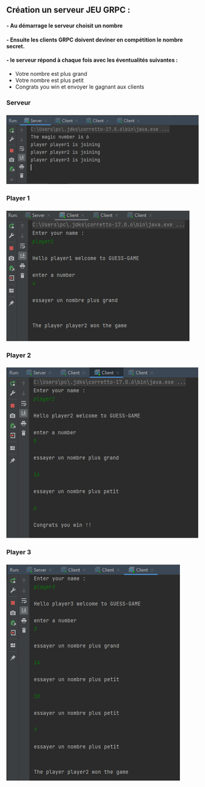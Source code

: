 <h2>Création un serveur JEU GRPC :</h2>
<h4>- Au démarrage le serveur choisit un nombre</h4>
<h4>- Ensuite les clients GRPC doivent deviner en compétition le nombre secret.</h4>
<h4>- le serveur répond à chaque fois avec les éventualités suivantes :</h4>

<ul>
<li>Votre nombre est plus grand</li>
<li>Votre nombre est plus petit</li>
<li>Congrats you win et envoyer le gagnant aux clients</li>
</ul>

<h3>Serveur<h3>
<img src="Captures/1.png">
<h3>Player 1<h3>
<img src="Captures/2.png">
<h3>Player 2<h3>
<img src="Captures/3.png">
<h3>Player 3<h3>
<img src="Captures/4.png">